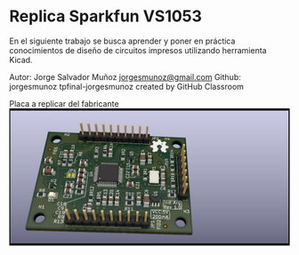 # Replica Sparkfun VS1053
En el siguiente trabajo se busca aprender y poner en práctica conocimientos de diseño de circuitos impresos utilizando herramienta Kicad.


Autor: Jorge Salvador Muñoz
jorgesmunoz@gmail.com
Github: jorgesmunoz
tpfinal-jorgesmunoz created by GitHub Classroom

Placa a replicar del fabricante
<img src="pcb_replica_VS1053/Replic_VS1053.png" alt="My cool logo"/>

